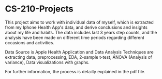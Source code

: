 # CS-210-Projects
This project aims to work with individual data of myself, which is extracted from my Iphone Health App's data, and derive conclusions and insights about my life and habits. The data includes last 3 years step counts, and the analysis have been made on different time periods regarding different occasions and activities.

Data Source is Apple Health Application and Data Analysis Techniques are extracting data, preprocessing, EDA, 2-sample t-test, ANOVA (Analysis of variance), Data visualizations with graphs.

For further information, the process is detailly explained in the pdf file.
